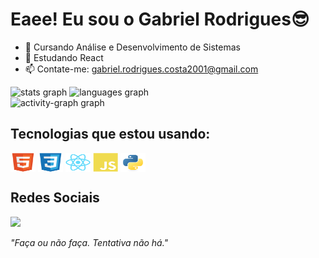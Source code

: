 <h1>Eaee! Eu sou o Gabriel Rodrigues😎</h1>

- 🔭 Cursando Análise e Desenvolvimento de Sistemas
- 🌱 Estudando React
- 📫 Contate-me: gabriel.rodrigues.costa2001@gmail.com <br>

<div align="left">
  <img src="https://github-readme-stats.vercel.app/api?username=GRodrigues10&hide_title=false&hide_rank=false&show_icons=true&include_all_commits=true&count_private=true&disable_animations=false&theme=dracula&locale=en&hide_border=false&order=1" height="150" alt="stats graph"  />
  <img src="https://github-readme-stats.vercel.app/api/top-langs?username=GRodrigues10&locale=en&hide_title=false&layout=compact&card_width=320&langs_count=5&theme=dracula&hide_border=false&order=2" height="150" alt="languages graph" />
</div>

<div align="left">
  <img src="https://github-readme-activity-graph.vercel.app/graph?username=GRodrigues10&radius=16&theme=react&area=true&order=5" height="300" alt="activity-graph graph"  />
</div>

###

###

 <h2>Tecnologias que estou usando:</h2>
   <div style="display: inline_block">
  <img align="center"  height="30" width="40" src="https://raw.githubusercontent.com/devicons/devicon/master/icons/html5/html5-original.svg">
  <img align="center"  height="30" width="40" src="https://raw.githubusercontent.com/devicons/devicon/master/icons/css3/css3-original.svg">
  <img align="center"  height="30" width="40" src="https://raw.githubusercontent.com/devicons/devicon/master/icons/react/react-original.svg">
  <img align="center"  height="30" width="40" src="https://raw.githubusercontent.com/devicons/devicon/master/icons/javascript/javascript-plain.svg">
  
  <img align="center"  height="30" width="40" src="https://raw.githubusercontent.com/devicons/devicon/master/icons/python/python-original.svg">
</div>


  <h2>Redes Sociais</h2>

  <a href="https://instagram.com/grodriguess10" target="_blank"><img src="https://img.shields.io/badge/-Instagram-%23E4405F?style=for-the-badge&logo=instagram&logoColor=white" target="_blank"></a>

  <i>"Faça ou não faça. Tentativa não há."</i>
  

